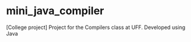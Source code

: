 # mini_java_compiler
[College project] Project for the Compilers class at UFF. Developed using Java
